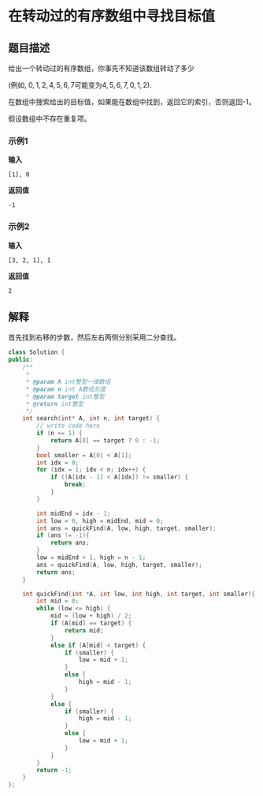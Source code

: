 # 在转动过的有序数组中寻找目标值

## 题目描述

给出一个转动过的有序数组，你事先不知道该数组转动了多少

(例如, $0, 1, 2, 4, 5, 6, 7$可能变为$4, 5, 6, 7, 0, 1, 2$).

在数组中搜索给出的目标值，如果能在数组中找到，返回它的索引，否则返回-1。

假设数组中不存在重复项。

### 示例1

**输入**
```
[1], 0
```

**返回值**
```
-1
```

### 示例2

**输入**
```
[3, 2, 1], 1
```

**返回值**
```
2
```

## 解释

首先找到右移的步数，然后左右两侧分别采用二分查找。

```C++
class Solution {
public:
    /**
     *
     * @param A int整型一维数组
     * @param n int A数组长度
     * @param target int整型
     * @return int整型
     */
    int search(int* A, int n, int target) {
        // write code here
        if (n == 1) {
            return A[0] == target ? 0 : -1;
        }
        bool smaller = A[0] < A[1];
        int idx = 0;
        for (idx = 1; idx < n; idx++) {
            if ((A[idx - 1] < A[idx]) != smaller) {
                break;
            }
        }

        int midEnd = idx - 1;
        int low = 0, high = midEnd, mid = 0;
        int ans = quickFind(A, low, high, target, smaller);
        if (ans != -1){
            return ans;
        }
        low = midEnd + 1, high = n - 1;
        ans = quickFind(A, low, high, target, smaller);
        return ans;
    }

    int quickFind(int *A, int low, int high, int target, int smaller){
        int mid = 0;
        while (low <= high) {
            mid = (low + high) / 2;
            if (A[mid] == target) {
                return mid;
            }
            else if (A[mid] < target) {
                if (smaller) {
                    low = mid + 1;
                }
                else {
                    high = mid - 1;
                }
            }
            else {
                if (smaller) {
                    high = mid - 1;
                }
                else {
                    low = mid + 1;
                }
            }
        }
        return -1;
    }
};
```